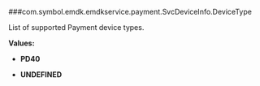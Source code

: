 ###com.symbol.emdk.emdkservice.payment.SvcDeviceInfo.DeviceType

List of supported Payment device types.

**Values:**

* **PD40**

* **UNDEFINED**


